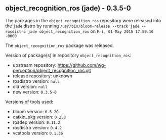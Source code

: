 ## object_recognition_ros (jade) - 0.3.5-0

The packages in the `object_recognition_ros` repository were released into the `jade` distro by running `/usr/bin/bloom-release --track jade --rosdistro jade object_recognition_ros` on `Fri, 01 May 2015 17:59:16 -0000`

The `object_recognition_ros` package was released.

Version of package(s) in repository `object_recognition_ros`:
- upstream repository: https://github.com/wg-perception/object_recognition_ros.git
- release repository: unknown
- rosdistro version: `null`
- old version: `null`
- new version: `0.3.5-0`

Versions of tools used:
- bloom version: `0.5.20`
- catkin_pkg version: `0.2.8`
- rosdep version: `0.11.2`
- rosdistro version: `0.4.2`
- vcstools version: `0.1.36`


